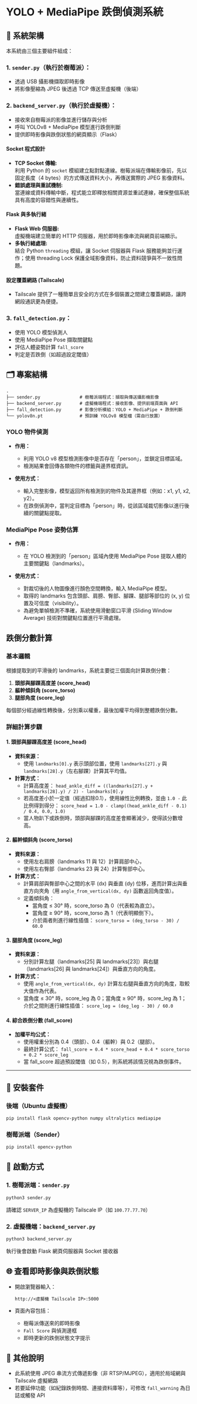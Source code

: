 
#  YOLO + MediaPipe 跌倒偵測系統

## 🧩 系統架構

本系統由三個主要組件組成：

### 1. **`sender.py`**（執行於樹莓派）：
   - 透過 USB 攝影機擷取即時影像
   - 將影像壓縮為 JPEG 後透過 TCP 傳送至虛擬機（後端）

### 2. **`backend_server.py`**（執行於虛擬機）：
   - 接收來自樹莓派的影像並進行儲存與分析
   - 呼叫 YOLOv8 + MediaPipe 模型進行跌倒判斷
   - 提供即時影像與跌倒狀態的網頁顯示（Flask）
     
#### Socket 程式設計
- **TCP Socket 傳輸:**  
  利用 Python 的 `socket` 模組建立點對點連線。樹莓派端在傳輸影像前，先以固定長度（4 bytes）的方式傳送資料大小，再傳送實際的 JPEG 影像資料。  
- **錯誤處理與重試機制:**  
  當連線或資料傳輸中斷，程式能立即釋放相關資源並重試連線，確保整個系統具有高度的容錯性與連續性。

#### Flask 與多執行緒
- **Flask Web 伺服器:**  
  虛擬機端建立簡單的 HTTP 伺服器，用於即時影像串流與網頁前端顯示。  
- **多執行緒處理:**  
  結合 Python `threading` 模組，讓 Socket 伺服器與 Flask 服務能夠並行運作；使用 threading Lock 保護全域影像資料，防止資料競爭與不一致性問題。

#### 設定覆蓋網路 (Tailscale)
- Tailscale 提供了一種簡單且安全的方式在多個裝置之間建立覆蓋網路，讓跨網段通訊更為便捷。

### 3. **`fall_detection.py`**：
   - 使用 YOLO 模型偵測人
   - 使用 MediaPipe Pose 擷取關鍵點
   - 評估人體姿勢計算 `fall_score`
   - 判定是否跌倒（如超過設定閾值）



  
## 🗂️ 專案結構

```
.
├── sender.py               # 樹莓派端程式：擷取與傳送攝影機影像
├── backend_server.py       # 虛擬機端程式：接收影像、提供前端頁面與 API
├── fall_detection.py       # 影像分析模組：YOLO + MediaPipe + 跌倒判斷
└── yolov8n.pt              # 預訓練 YOLOv8 模型檔（需自行放置）
```

### YOLO 物件偵測

- **作用：**
  - 利用 YOLO v8 模型檢測影像中是否存在「person」，並鎖定目標區域。
  - 檢測結果會回傳各類物件的標籤與邊界框資訊。

- **使用方式：**
  - 輸入完整影像，模型返回所有檢測到的物件及其邊界框（例如：x1, y1, x2, y2）。
  - 在跌倒偵測中，當判定目標為「person」時，從該區域裁切影像以進行後續的關鍵點提取。

### MediaPipe Pose 姿勢估算

- **作用：**
  - 在 YOLO 檢測到的「person」區域內使用 MediaPipe Pose 提取人體的主要關鍵點（landmarks）。

- **使用方式：**
  - 對裁切後的人物圖像進行顏色空間轉換，輸入 MediaPipe 模型。
  - 取得的 landmarks 包含頭部、肩膀、臀部、腳踝、腿部等部位的 (x, y) 位置及可信度（visibility）。
  - 為避免單幀檢測不準確，系統使用滑動窗口平滑 (Sliding Window Average) 技術對關鍵點位置進行平滑處理。


## 跌倒分數計算

### 基本邏輯

根據提取到的平滑後的 landmarks，系統主要從三個面向計算跌倒分數：

1. **頭部與腳踝高度差 (score_head)**
2. **軀幹傾斜角 (score_torso)**
3. **腿部角度 (score_leg)**

每個部分經過線性轉換後，分別乘以權重，最後加權平均得到整體跌倒分數。

### 詳細計算步驟

#### 1. 頭部與腳踝高度差 (score_head)
- **資料來源：**
  - 使用 `landmarks[0].y` 表示頭部位置，使用 `landmarks[27].y` 與 `landmarks[28].y`（左右腳踝）計算其平均值。
- **計算方式：**
  - 計算高度差：
    `head_ankle_diff = ((landmarks[27].y + landmarks[28].y) / 2) - landmarks[0].y`
  - 若高度差小於一定值（經過扣除0.1），使用線性比例轉換，並由 `1.0 -` 此比例得到得分：
    `score_head = 1.0 - clamp((head_ankle_diff - 0.1) / 0.4, 0.0, 1.0)`
  - 當人物趴下或跌倒時，頭部與腳踝的高度差會顯著減少，使得該分數增高。

#### 2. 軀幹傾斜角 (score_torso)
- **資料來源：**
  - 使用左右肩膀（landmarks 11 與 12）計算肩部中心，
  - 使用左右臀部（landmarks 23 與 24）計算臀部中心。
- **計算方式：**
  - 計算肩部與臀部中心之間的水平 (dx) 與垂直 (dy) 位移，進而計算出與垂直方向夾角（用 `angle_from_vertical(dx, dy)` 函數返回角度值）。
  - 定義傾斜角：
    - 當角度 ≤ 30° 時，score_torso 為 0（代表較為直立）。
    - 當角度 ≥ 90° 時，score_torso 為 1（代表明顯倒下）。
    - 介於兩者則進行線性插值：
      `score_torso = (deg_torso - 30) / 60.0`

#### 3. 腿部角度 (score_leg)
- **資料來源：**
  - 分別計算左腿（landmarks[25] 與 landmarks[23]）與右腿（landmarks[26] 與 landmarks[24]）與垂直方向的角度。
- **計算方式：**
  - 使用 `angle_from_vertical(dx, dy)` 計算左右腿與垂直方向的角度，取較大值作為代表。
  - 當角度 ≤ 30° 時，score_leg 為 0；當角度 ≥ 90° 時，score_leg 為 1；介於之間則進行線性插值：
    `score_leg = (deg_leg - 30) / 60.0`

#### 4. 綜合跌倒分數 (fall_score)
- **加權平均公式：**
  - 使用權重分別為 0.4（頭部）、0.4（軀幹）與 0.2（腿部）。
  - 最終計算公式：
    `fall_score = 0.4 * score_head + 0.4 * score_torso + 0.2 * score_leg`
  - 當 fall_score 超過預設閾值（如 0.5），則系統將該情況視為跌倒事件。



---------------------------------------------------------------------------------------
## 🔧 安裝套件

### 後端（Ubuntu 虛擬機）

```bash
pip install flask opencv-python numpy ultralytics mediapipe
```

### 樹莓派端（Sender）

```bash
pip install opencv-python
```

## 🚀 啟動方式

### 1. 樹莓派端：`sender.py`

```bash
python3 sender.py
```

請確認 `SERVER_IP` 為虛擬機的 Tailscale IP（如 `100.77.77.70`）

### 2. 虛擬機端：`backend_server.py`

```bash
python3 backend_server.py
```

執行後會啟動 Flask 網頁伺服器與 Socket 接收器

## 🌐 查看即時影像與跌倒狀態

- 開啟瀏覽器輸入：
  
  ```
  http://<虛擬機 Tailscale IP>:5000
  ```

- 頁面內容包括：
  - 樹莓派傳送來的即時影像
  - `Fall Score` 與偵測邊框
  - 即時更新的跌倒狀態文字提示


## 📌 其他說明

- 此系統使用 JPEG 串流方式傳遞影像（非 RTSP/MJPEG），適用於局域網與 Tailscale 虛擬網路
- 若要延伸功能（如紀錄跌倒時間、連接資料庫等），可修改 `fall_warning` 為日誌或觸發 API

